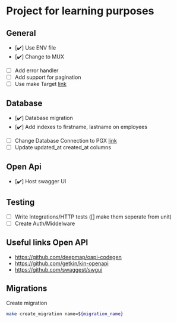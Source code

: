 # Project for learning purposes

## General
- [✔️] Use ENV file
- [✔️] Change to MUX
- [ ] Add error handler
- [ ] Add support for pagination
- [ ] Use make Target [link](https://www.gnu.org/software/make/manual/html_node/Rule-Introduction.html)

## Database
- [✔️] Database migration    
- [✔️] Add indexes to firstname, lastname on employees
- [ ] Change Database Connection to PGX [link](https://github.com/jackc/pgx)
- [ ] Update updated_at created_at columns

## Open Api
- [✔️] Host swagger UI

## Testing
- [ ] Write Integrations/HTTP tests ([] make them seperate from unit)
- [ ] Create Auth/Middelware

## Useful links Open API
- https://github.com/deepmap/oapi-codegen
- https://github.com/getkin/kin-openapi
- https://github.com/swaggest/swgui

## Migrations
Create migration 

```sh
make create_migration name=${migration_name}
```

